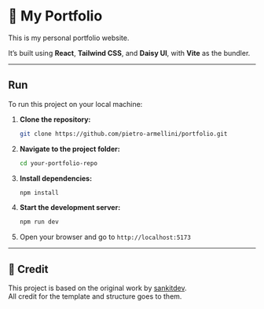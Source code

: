 
# 💼 My Portfolio

This is my personal portfolio website.

It’s built using **React**, **Tailwind CSS**, and **Daisy UI**, with **Vite** as the bundler.

---

## Run

To run this project on your local machine:

1. **Clone the repository:**

   ```bash
   git clone https://github.com/pietro-armellini/portfolio.git
   ```

2. **Navigate to the project folder:**

   ```bash
   cd your-portfolio-repo
   ```

3. **Install dependencies:**

   ```bash
   npm install
   ```

4. **Start the development server:**

   ```bash
   npm run dev
   ```

5. Open your browser and go to `http://localhost:5173`

---

## 🙌 Credit

This project is based on the original work by [sankitdev](https://github.com/sankitdev/portfolio).  
All credit for the template and structure goes to them.